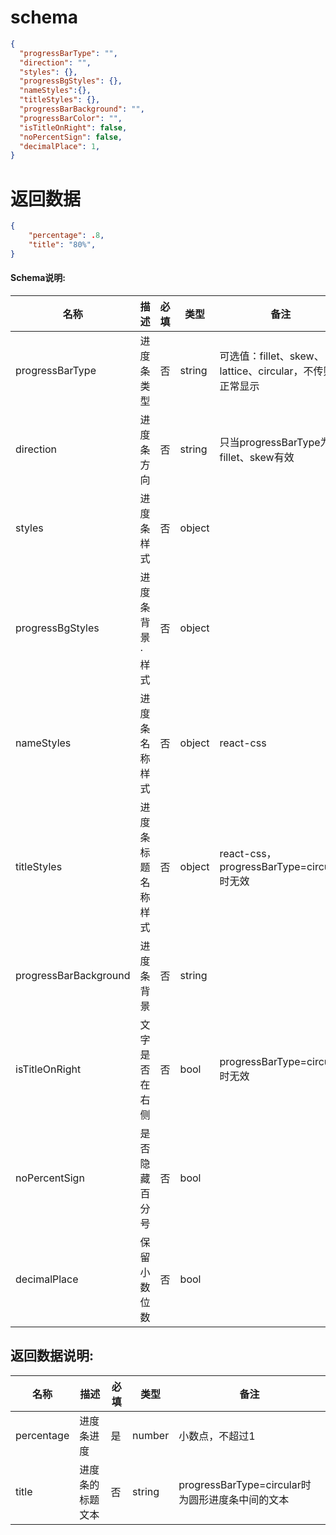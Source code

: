 # schema
```json
{
  "progressBarType": "",
  "direction": "",
  "styles": {},
  "progressBgStyles": {},
  "nameStyles":{},
  "titleStyles": {},
  "progressBarBackground": "",
  "progressBarColor": "",
  "isTitleOnRight": false,
  "noPercentSign": false,
  "decimalPlace": 1,
}
```

# 返回数据
```json
{
    "percentage": .8,
    "title": "80%",
}
```

#### Schema说明:
| 名称 | 描述 | 必填 | 类型 | 备注 |
|--|--|--|--| -- |
| progressBarType | 进度条类型 | 否| string | 可选值：fillet、skew、lattice、circular，不传则正常显示 |
| direction | 进度条方向 | 否 | string | 只当progressBarType为fillet、skew有效  |
| styles | 进度条样式 | 否 | object |
| progressBgStyles | 进度条背景·样式 | 否 | object |
| nameStyles | 进度条名称样式 | 否 | object | react-css |
| titleStyles | 进度条标题名称样式 | 否 | object | react-css，progressBarType=circular时无效 |
| progressBarBackground | 进度条背景 | 否 | string | |
| isTitleOnRight | 文字是否在右侧 | 否 | bool | progressBarType=circular时无效 |
| noPercentSign | 是否隐藏百分号 | 否 | bool |  |
| decimalPlace | 保留小数位数 | 否 | bool |  |

## 返回数据说明:

| 名称 | 描述 | 必填 | 类型 | 备注 |
|--|--|--|--|--|
| percentage | 进度条进度 | 是 | number | 小数点，不超过1 |
| title | 进度条的标题文本 | 否 | string | progressBarType=circular时为圆形进度条中间的文本 |
